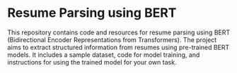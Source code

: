 # Resume Parsing using BERT
This repository contains code and resources for resume parsing using BERT (Bidirectional Encoder Representations from Transformers). The project aims to extract structured information from resumes using pre-trained BERT models. It includes a sample dataset, code for model training, and instructions for using the trained model for your own task.
